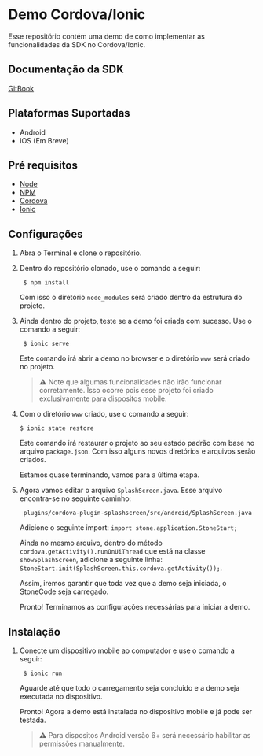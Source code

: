 <!---    
#    license: Copyright (c) 2017 Stone Pagamentos
#    
#             Permission is hereby granted, free of charge, to any person obtaining a copy
#             of this software and associated documentation files (the "Software"), to deal
#             in the Software without restriction, including without limitation the rights
#             to use, copy, modify, merge, publish, distribute, sublicense, and/or sell
#             copies of the Software, and to permit persons to whom the Software is
#             furnished to do so, subject to the following conditions:
#    
#             The above copyright notice and this permission notice shall be included in all
#             copies or substantial portions of the Software.
#    
#             THE SOFTWARE IS PROVIDED "AS IS", WITHOUT WARRANTY OF ANY KIND, EXPRESS OR
#             IMPLIED, INCLUDING BUT NOT LIMITED TO THE WARRANTIES OF MERCHANTABILITY,
#             FITNESS FOR A PARTICULAR PURPOSE AND NONINFRINGEMENT. IN NO EVENT SHALL THE
#             AUTHORS OR COPYRIGHT HOLDERS BE LIABLE FOR ANY CLAIM, DAMAGES OR OTHER
#             LIABILITY, WHETHER IN AN ACTION OF CONTRACT, TORT OR OTHERWISE, ARISING FROM,
#             OUT OF OR IN CONNECTION WITH THE SOFTWARE OR THE USE OR OTHER DEALINGS IN THE
#             SOFTWARE.
-->

# Demo Cordova/Ionic
Esse repositório contém uma demo de como implementar as funcionalidades da SDK no Cordova/Ionic.

## Documentação da SDK

[GitBook](https://stone-pagamentos.gitbooks.io/sdk-android/)

## Plataformas Suportadas

- Android
- iOS (Em Breve)

## Pré requisitos

- [Node](https://nodejs.org)
- [NPM](https://www.npmjs.com)
- [Cordova](https://cordova.apache.org/#getstarted)
- [Ionic](https://ionicframework.com)

## Configurações

1. Abra o Terminal e clone o repositório.
2. Dentro do repositório clonado, use o comando a seguir:

        $ npm install

    Com isso o diretório `node_modules` será criado dentro da estrutura do projeto.

3. Ainda dentro do projeto, teste se a demo foi criada com sucesso. Use o comando a seguir:

        $ ionic serve
    
    Este comando irá abrir a demo no browser e o diretório `www` será criado no projeto.

    > :warning: Note que algumas funcionalidades não irão funcionar corretamente. Isso ocorre pois esse projeto foi criado exclusivamente para dispositos mobile.

4. Com o diretório `www` criado, use o comando a seguir:

       $ ionic state restore
    
    Este comando irá restaurar o projeto ao seu estado padrão com base no arquivo `package.json`. Com isso alguns novos diretórios e arquivos serão criados.
 
    Estamos quase terminando, vamos para a última etapa. 

5. Agora vamos editar o arquivo `SplashScreen.java`. Esse arquivo encontra-se no seguinte caminho:

        plugins/cordova-plugin-splashscreen/src/android/SplashScreen.java
    
    Adicione o seguinte import: `import stone.application.StoneStart;`
    
    Ainda no mesmo arquivo, dentro do método `cordova.getActivity().runOnUiThread` que está na classe `showSplashScreen`, adicione a seguinte linha: `StoneStart.init(SplashScreen.this.cordova.getActivity());`.
    
    Assim, iremos garantir que toda vez que a demo seja iniciada, o StoneCode seja carregado.
    
    Pronto! Terminamos as configurações necessárias para iniciar a demo.

## Instalação

1. Conecte um dispositivo mobile ao computador e use o comando a seguir:

        $ ionic run
        
    Aguarde até que todo o carregamento seja concluido e a demo seja executada no dispositivo.
    
    Pronto! Agora a demo está instalada no dispositivo mobile e já pode ser testada.
    
    > :warning: Para dispositos Android versão 6+ será necessário habilitar as permissões manualmente.
